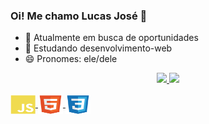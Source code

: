### Oi! Me chamo Lucas José 👋

- 🔭 Atualmente em busca de oportunidades
- 🌱 Estudando desenvolvimento-web
- 😄 Pronomes: ele/dele

<div align="center">
  <a href="https://github.com/LJSMelo">
  <img height="180em" src="https://github-readme-stats.vercel.app/api?username=LJSMelo&show_icons=true&theme=tokyonight&include_all_commits=true&count_private=true"/>
  <img height="180em" src="https://github-readme-stats.vercel.app/api/top-langs/?username=LJSMelo&layout=compact&langs_count=7&theme=merko"/>
</div>

<div style="display: inline_block"><br>
  <img align="center" alt="Rafa-Js" height="30" width="40" src="https://raw.githubusercontent.com/devicons/devicon/master/icons/javascript/javascript-plain.svg">
  <img align="center" alt="Rafa-HTML" height="30" width="40" src="https://raw.githubusercontent.com/devicons/devicon/master/icons/html5/html5-original.svg">
  <img align="center" alt="Rafa-CSS" height="30" width="40" src="https://raw.githubusercontent.com/devicons/devicon/master/icons/css3/css3-original.svg">
</div>
